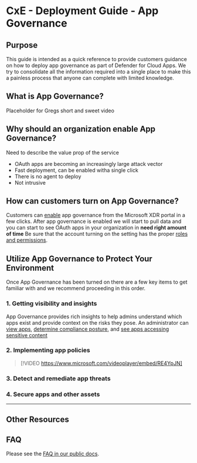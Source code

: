 # CxE - Deployment Guide - App Governance

## Purpose
This guide is intended as a quick reference to provide customers guidance on how to deploy app governance as part of Defender for Cloud Apps.  We try to consolidate all the information required into a single place to make this a painless process that anyone can complete with limited knowledge.

## What is App Governance?
Placeholder for Gregs short and sweet video

## Why should an organization enable App Governance?
Need to describe the value prop of the service
- OAuth apps are becoming an increasingly large attack vector
- Fast deployment, can be enabled witha single click
- There is no agent to deploy
- Not intrusive 

## How can customers turn on App Governance?
Customers can [enable](https://learn.microsoft.com/en-us/defender-cloud-apps/app-governance-get-started) app governance from the Microsoft XDR portal in a few clicks. After app governance is enabled we will start to pull data and you can start to see OAuth apps in your organization in **need right amount of time** Be sure that the account turning on the setting has the proper [roles and permissions](https://learn.microsoft.com/en-us/defender-cloud-apps/app-governance-get-started#roles).

## Utilize App Governance to Protect Your Environment

Once App Governance has been turned on there are a few key items to get familiar with and we recommend proceeding in this order.

### 1. Getting visibility and insights
App Governance provides rich insights to help admins understand which apps exist and provide context on the risks they pose.  An administrator can [view apps](https://learn.microsoft.com/en-us/defender-cloud-apps/app-governance-visibility-insights-view-apps), [determine compliance posture](https://learn.microsoft.com/en-us/defender-cloud-apps/app-governance-visibility-insights-compliance-posture), and [see apps accessing sensitive content](https://learn.microsoft.com/en-us/defender-cloud-apps/app-governance-visibility-insights-sensitive-content)
### 2. Implementing app policies


> [!VIDEO https://www.microsoft.com/videoplayer/embed/RE4YpJN]

### 3. Detect and remediate app threats
### 4. Secure apps and other assets

---
## Other Resources

## FAQ
Please see the [FAQ in our public docs](https://learn.microsoft.com/en-us/defender-cloud-apps/app-governance-faq).
